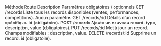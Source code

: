 Méthode	Route	Description	Paramètres obligatoires / optionnels
GET	/records	Liste tous les records disponibles (ventes, performances, compétitions).	Aucun paramètre.
GET	/records/:id	Détails d’un record spécifique.	id (obligatoire).
POST	/records	Ajoute un nouveau record.	type, description, value (obligatoires).
PUT	/records/:id	Met à jour un record.	Champs modifiables : description, value.
DELETE	/records/:id	Supprime un record.	id (obligatoire).